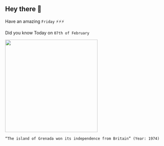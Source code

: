 ## Hey there 👋
Have an amazing `Friday` ⚡⚡⚡

Did you know Today on `07th of February`
 
 [<img src="https://i.pinimg.com/originals/4c/41/86/4c4186ac8fc973ae17a1ef39907eeb1d.jpg" width="300" />](https://www.britannica.com/place/Grenada/Independence) 
 ```
“The island of Grenada won its independence from Britain” (Year: 1974)
```
